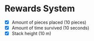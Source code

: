 # Rewards System

- [x] Amount of pieces placed (10 pieces)
- [x] Amount of time survived (10 seconds)
- [x] Stack height (10 m)